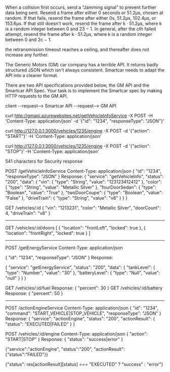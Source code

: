 When a collision first occurs, send a “Jamming signal” to prevent further data being sent.
Resend a frame after either 0 seconds or 51.2μs, chosen at random.
If that fails, resend the frame after either 0s, 51.2μs, 102.4μs, or 153.6μs.
If that still doesn't work, resend the frame after k · 51.2μs, where k is a random integer between 0 and 23 − 1.
In general, after the cth failed attempt, resend the frame after k · 51.2μs, where k is a random integer between 0 and 2c − 1.

the retransmission timeout reaches a ceiling, and thereafter does not increase any further.




The Generic Motors (GM) car company has a terrible API. It returns badly structured JSON which isn't always consistent. Smartcar needs to adapt the API into a cleaner format.

There are two API specifications provided below, the GM API and the Smartcar API Spec. Your task is to implement the Smartcar spec by making HTTP requests to the GM API.

client --request--> Smartcar API --request--> GM API

curl http://gmapi.azurewebsites.net/getVehicleInfoService -X POST -H 'Content-Type: application/json'  -d '{"id": "1234", "responseType": "JSON"}'

curl http://127.0.0.1:3000/vehicles/1235/engine -X POST -d '{"action": "START"}' -H 'Content-Type: application/json'

curl http://127.0.0.1:3000/vehicles/1235/engine -X POST -d '{"action": "STOP"}' -H 'Content-Type: application/json'

541 characters for Security response


POST /getVehicleInfoService
Content-Type: application/json
{
  "id": "1234",
  "responseType": "JSON"
}
Response:
{
  "service": "getVehicleInfo",
  "status": "200",
  "data": {
    "vin": {
      "type": "String",
      "value": "123123412412"
    },
    "color": {
      "type": "String",
      "value": "Metallic Silver"
    },
    "fourDoorSedan": {
      "type": "Boolean",
      "value": "True"
    },
    "twoDoorCoupe": {
      "type": "Boolean",
      "value": "False"
    },
    "driveTrain": {
      "type": "String",
      "value": "v8"
    }
  }
}

GET /vehicles/:id
{
  "vin": "1213231",
  "color": "Metallic Silver",
  "doorCount": 4,
  "driveTrain": "v8"
}
- - - - -
GET /vehicles/:id/doors
[
  {
    "location": "frontLeft",
    "locked": true
  },
  {
    "location": "frontRight",
    "locked": true
  }
]
- - - - -

POST /getEnergyService
Content-Type: application/json

{
  "id": "1234",
  "responseType": "JSON"
}
Response:

{
  "service": "getEnergyService",
  "status": "200",
  "data": {
    "tankLevel": {
      "type": "Number",
      "value": "30"
    },
    "batteryLevel": {
      "type": "Null",
      "value": "null"
    }
  }
}

GET /vehicles/:id/fuel
Response:
{
  "percent": 30
}
GET /vehicles/:id/battery
Response:
{
  "percent": 50
}
- - - - -

POST /actionEngineService
Content-Type: application/json
{
  "id": "1234",
  "command": "START_VEHICLE|STOP_VEHICLE",
  "responseType": "JSON"
}
Response:
{
  "service": "actionEngine",
  "status": "200",
  "actionResult": {
    "status": "EXECUTED|FAILED"
  }
}

POST /vehicles/:id/engine
Content-Type: application/json
{
  "action": "START|STOP"
}
Response:
{
  "status": "success|error"
}


{"service":"actionEngine",
 "status":"200",
 "actionResult":{"status":"FAILED"}}

{"status": res[actionResult][status] === "EXECUTED" ? "success" : "error"}

